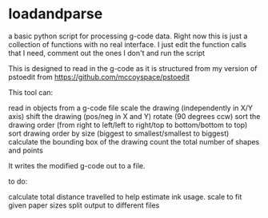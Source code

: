 # loadandparse

a basic python script for processing g-code data. 
Right now this is just a collection of functions with no real interface.
I just edit the function calls that I need, comment out the ones I don't and run the script

This is designed to read in the g-code as it is structured from my version of pstoedit
from https://github.com/mccoyspace/pstoedit

This tool can: 

read in objects from a g-code file 
scale the drawing (independently in X/Y axis)
shift the drawing (pos/neg in X and Y)
rotate (90 degrees ccw)
sort the drawing order (from right to left/left to right/top to bottom/bottom to top)
sort drawing order by size (biggest to smallest/smallest to biggest)
calculate the bounding box of the drawing
count the total number of shapes and points

It writes the modified g-code out to a file.

to do: 

calculate total distance travelled to help estimate ink usage. 
scale to fit given paper sizes
split output to different files 

